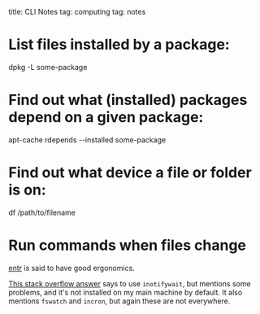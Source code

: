title: CLI Notes
tag: computing
tag: notes

# List files installed by a package:
dpkg -L some-package
# Find out what (installed) packages depend on a given package:
apt-cache rdepends  --installed some-package

# Find out what device a file or folder is on:
df /path/to/filename

# Run commands when files change
[entr](http://eradman.com/entrproject/) is said to have good ergonomics.

[This stack overflow answer](https://superuser.com/a/181543) says to use `inotifywait`, but mentions some problems, and it's not installed on my main machine by default.
It also mentions `fswatch` and `incron`, but again these are not everywhere.
